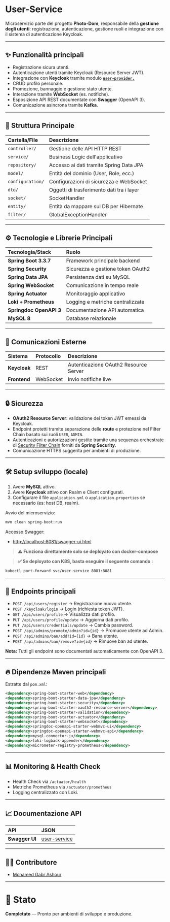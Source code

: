 # User-Service

Microservizio parte del progetto **Photo-Dom**, responsabile della **gestione degli utenti**: registrazione, autenticazione, gestione ruoli e integrazione con il sistema di autenticazione Keycloak.

---

## ✨ Funzionalità principali

- Registrazione sicura utenti.
- Autenticazione utenti tramite Keycloak (Resource Server JWT).
- Integrazione con **Keycloak** tramite modulo [**`user-provider.`**](../user-provider/README.md)
- CRUD profilo personale.
- Promozione, bannaggio e gestione stato utente.
- Interazione tramite **WebSocket** (es. notifiche).
- Esposizione API REST documentate con **Swagger** (OpenAPI 3).
- Comunicazione asincrona tramite **Kafka**.

---

## 💾 Struttura Principale

| Cartella/File        | Descrizione                                        |
| :------------------- | :------------------------------------------------- |
| `controller/`         | Gestione delle API HTTP REST                      |
| `service/`            | Business Logic dell'applicativo                   |
| `repository/`         | Accesso ai dati tramite Spring Data JPA           |
| `model/`              | Entità del dominio (User, Role, ecc.)             |
| `configuration/`      | Configurazioni di sicurezza e WebSocket           |
| `dto/`                | Oggetti di trasferimento dati tra i layer         |
| `socket/`             | SocketHandler        |
| `entity/`             | Entità da mappare sul DB per Hibernate            |
| `filter/`             | GlobalExceptionHandler        |

---

## ⚙️ Tecnologie e Librerie Principali

| Tecnologia/Stack        | Ruolo                            |
| :---------------------- | :------------------------------- |
| **Spring Boot 3.3.7**    | Framework principale backend     |
| **Spring Security**      | Sicurezza e gestione token OAuth2 |
| **Spring Data JPA**      | Persistenza dati su MySQL         |
| **Spring WebSocket**     | Comunicazione in tempo reale      |
| **Spring Actuator**      | Monitoraggio applicativo         |
| **Loki + Prometheus**    | Logging e metriche centralizzate |
| **Springdoc OpenAPI 3**  | Documentazione API automatica    |
| **MySQL 8**              | Database relazionale             |

---

## 🔗 Comunicazioni Esterne

| Sistema        | Protocollo | Descrizione                            |
| :------------  | :----------| :------------------------------------- |
| **Keycloak**    | REST       | Autenticazione OAuth2 Resource Server |
| **Frontend**    | WebSocket  | Invio notifiche live                   |

---

## 🔒 Sicurezza

- **OAuth2 Resource Server**: validazione dei token JWT emessi da Keycloak.
- Endpoint protetti tramite separazione delle **route** e protezione nel Filter Chain basato sui ruoli `USER`, `ADMIN`.
- Autenticazioni e autorizzazioni gestite tramite una sequenza orchestrate di [Security Filter Chain](src/main/java/com/app/userservice/configuration/SecurityConfig.java) forniti da **Spring Security**.
- Comunicazione HTTPS suggerita per ambienti di produzione.

---

## 🛠️ Setup sviluppo (locale)

1. Avere **MySQL** attivo.
2. Avere **Keycloak** attivo con Realm e Client configurati.
3. Configurare il file `application.yml` o `application.properties` se necessario (es: host DB, realm).

Avvio del microservizio:

```bash
mvn clean spring-boot:run
```

Accesso Swagger:

- [http://localhost:8081/swagger-ui.html](http://localhost:8081/swagger-ui.html)

> **⚠️ Funziona direttamente solo se deployato con docker-compose**  

> **✅ Se deployato con K8S, basta eseguire il seguente comando :**
   ```bash
   kubectl port-forward svc/user-service 8081:8081
   ```
---

## 📃 Endpoints principali

- `POST /api/users/register` → Registrazione nuovo utente.
- `POST /keycloak/login` → Login (richiesta token JWT).
- `GET /api/users/profile` → Visualizza dati profilo.
- `PUT /api/users/profile/update` → Aggiorna dati profilo.
- `PUT /api/users/credentials/update` → Cambia password.
- `POST /api/admins/promote/admin?id={id}` → Promuove utente ad Admin.
- `POST /api/admins/ban/add?id={id}` → Bana utente.
- `POST /api/admins/ban/remove?id={id}` → Rimuove ban ad utente.

**Nota:** Tutti gli endpoint sono documentati automaticamente con OpenAPI 3.

---

## 🔥 Dipendenze Maven principali

Estratte dal `pom.xml`:

```xml
<dependency>spring-boot-starter-web</dependency>
<dependency>spring-boot-starter-data-jpa</dependency>
<dependency>spring-boot-starter-security</dependency>
<dependency>spring-boot-starter-oauth2-resource-server</dependency>
<dependency>spring-boot-starter-validation</dependency>
<dependency>spring-boot-starter-actuator</dependency>
<dependency>spring-boot-starter-websocket</dependency>
<dependency>springdoc-openapi-starter-webmvc-ui</dependency>
<dependency>springdoc-openapi-starter-webmvc-api</dependency>
<dependency>mysql-connector-j</dependency>
<dependency>loki-logback-appender</dependency>
<dependency>micrometer-registry-prometheus</dependency>
```

---

## 📊 Monitoring & Health Check

- Health Check via `/actuator/health`
- Metriche Prometheus via `/actuator/prometheus`
- Logging centralizzato con Loki.

---

## 📈 Documentazione API

| API                          | JSON                                      |
| :--------------------------  | :----------------------------------       |
| **Swagger UI**               | [user-service](..\docs\api\user-api.json) |


---

## 👨‍💻 Contributore

- [Mohamed Gabr Ashour](https://github.com/Avalanche-git-dev)

---

# 🌟 Stato

**Completato** — Pronto per ambienti di sviluppo e produzione.
